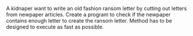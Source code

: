 A kidnaper want to write an old fashion ransom letter by cutting out letters from newpaper articles. Create a program to check if the newpaper contains enough letter to create the ransom letter. Method has to be designed to execute as fast as possible.
